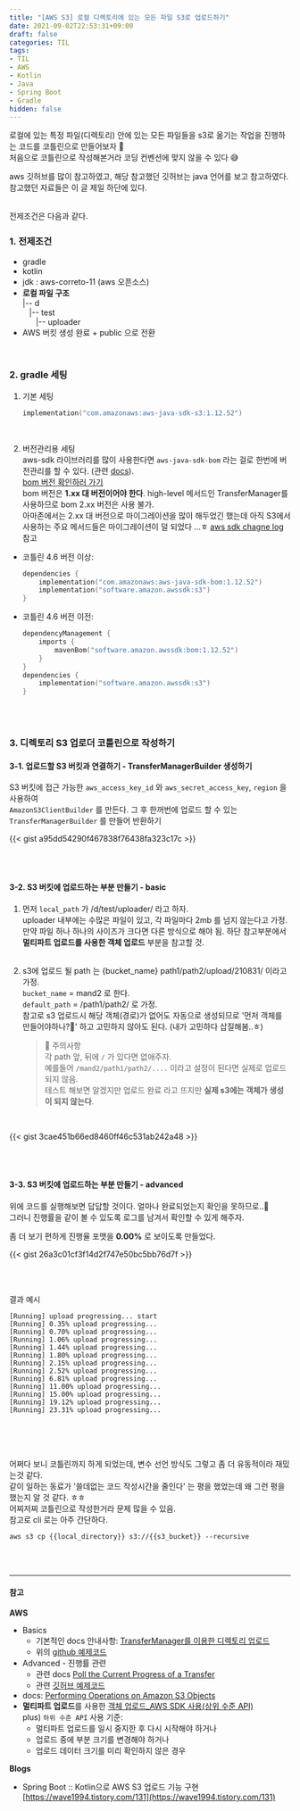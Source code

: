 ```yaml
---
title: "[AWS S3] 로컬 디렉토리에 있는 모든 파일 S3로 업로드하기"
date: 2021-09-02T22:53:31+09:00
draft: false
categories: TIL
tags:
- TIL
- AWS
- Kotlin
- Java
- Spring Boot
- Gradle
hidden: false
---
```


로컬에 있는 특정 파일(디렉토리) 안에 있는 모든 파일들을 
s3로 옮기는 작업을 진행하는 코드를 코틀린으로 만들어보자 🚀   
처음으로 코틀린으로 작성해본거라 코딩 컨벤션에 맞지 않을 수 있다 😅

aws 깃허브를 많이 참고하였고, 해당 참고했던 깃허브는 java 언어를 보고 참고하였다.  
참고했던 자료들은 이 글 제일 하단에 있다.  
<br>

전제조건은 다음과 같다.

### 1. 전제조건
- gradle 
- kotlin 
- jdk : aws-correto-11 (aws 오픈소스) 
- **로컬 파일 구조**  
  |-- d  
&nbsp;&nbsp;&nbsp;|-- test  
&nbsp;&nbsp;&nbsp;&nbsp;&nbsp;&nbsp;|-- uploader
- AWS 버킷 생성 완료 + public 으로 전환

<br>

### 2. gradle 세팅

1. 기본 세팅
    ```kotlin
    implementation("com.amazonaws:aws-java-sdk-s3:1.12.52")
    ```
<br>

2. 버전관리용 세팅  
   aws-sdk 라이브러리를 많이 사용한다면 `aws-java-sdk-bom` 라는 걸로 한번에 버전관리를 할 수 있다.
   (관련 [docs](https://docs.aws.amazon.com/ko_kr/sdk-for-java/v1/developer-guide/setup-project-gradle.html)).  
   [bom 버전 확인하러 가기](https://mvnrepository.com/artifact/com.amazonaws/aws-java-sdk-bom)   
   bom 버전은 **1.xx 대 버전이어야 한다**. high-level 메서드인 TransferManager를 사용하므로 bom 2.xx 버전은 사용 불가.  
아마존에서는 2.xx 대 버전으로 마이그레이션을 많이 해두었긴 했는데 아직 S3에서 사용하는 주요 메서드들은 마이그레이션이 덜 되었다 ...ㅎ
[aws sdk chagne log](https://github.com/aws/aws-sdk-java-v2/blob/master/docs/LaunchChangelog.md#411-s3-operation-migration) 참고
  - 코틀린 4.6 버전 이상:
      ```kotlin
      dependencies {
          implementation("com.amazonaws:aws-java-sdk-bom:1.12.52")
          implementation("software.amazon.awssdk:s3")
      }
      ```

  - 코틀린 4.6 버전 이전:
      ```kotlin
      dependencyManagement {
          imports {
              mavenBom("software.amazon.awssdk:bom:1.12.52")
          }
      }
      dependencies {
          implementation("software.amazon.awssdk:s3")
      }
      ```

<br>
<br>

### 3. 디렉토리 S3 업로더 코틀린으로 작성하기
#### 3-1. 업로드할 S3 버킷과 연결하기 - TransferManagerBuilder 생성하기
S3 버킷에 접근 가능한 `aws_access_key_id` 와 `aws_secret_access_key`, `region` 을 사용하여   
`AmazonS3ClientBuilder` 를 만든다. 그 후 한꺼번에 업로드 할 수 있는 `TransferManagerBuilder` 를 만들어 반환하기

{{< gist a95dd54290f467838f76438fa323c17c >}}

<br>
<br>

#### 3-2. S3 버킷에 업로드하는 부분 만들기 - basic
1. 먼저 `local_path` 가 /d/test/uploader/ 라고 하자.   
   uploader 내부에는 수많은 파일이 있고, 각 파일마다 2mb 를 넘지 않는다고 가정.  
   만약 파일 하나 하나의 사이즈가 크다면 다른 방식으로 해야 됨. 하단 참고부분에서 **멀티파트 업로드를 사용한 객체 업로드** 부분을 참고할 것.  
   <br>

2. s3에 업로드 될 path 는 {bucket_name} path1/path2/upload/210831/ 이라고 가정.  
   `bucket_name` = mand2 로 한다.  
   `default_path` = /path1/path2/ 로 가정.  
   참고로 s3 업로드시 해당 객체(경로)가 없어도 자동으로 생성되므로 '먼저 객체를 만들어야하나?🤔' 하고 고민하지 않아도 된다. (내가 고민하다 삽질해봄..ㅎ)
   > 👀 주의사항   
   각 path 앞, 뒤에 `/` 가 있다면 없애주자.   
   예를들어 `/mand2/path1/path2/....` 이라고 설정이 된다면 실제로 업로드 되지 않음.   
   테스트 해보면 알겠지만 업로드 완료 라고 뜨지만 **실제 s3에는 객체가 생성이 되지 않는다**.

<br>

{{< gist 3cae451b66ed8460ff46c531ab242a48 >}}


<br>
<br>


#### 3-3. S3 버킷에 업로드하는 부분 만들기 - advanced
위에 코드를 실행해보면 답답할 것이다. 얼마나 완료되었는지 확인을 못하므로..🤔   
그러니 진행률을 같이 볼 수 있도록 로그를 남겨서 확인할 수 있게 해주자.

좀 더 보기 편하게 진행율 포맷을 **0.00%** 로 보이도록 만들었다.

{{< gist 26a3c01cf3f14d2f747e50bc5bb76d7f >}}

<br>
<br>

결과 예시
```text
[Running] upload progressing... start
[Running] 0.35% upload progressing...
[Running] 0.70% upload progressing...
[Running] 1.06% upload progressing...
[Running] 1.44% upload progressing...
[Running] 1.80% upload progressing...
[Running] 2.15% upload progressing...
[Running] 2.52% upload progressing...
[Running] 6.81% upload progressing...
[Running] 11.00% upload progressing...
[Running] 15.00% upload progressing...
[Running] 19.12% upload progressing...
[Running] 23.31% upload progressing...
```



<br>
<br>
<br>


어쩌다 보니 코틀린까지 하게 되었는데, 변수 선언 방식도 그렇고 좀 더 유동적이라 재밌는것 같다.   
같이 일하는 동료가 '쓸데없는 코드 작성시간을 줄인다' 는 평을 했었는데 왜 그런 평을 했는지 알 것 같다. ㅎㅎ   
어찌저찌 코틀린으로 작성한거라 문제 많을 수 있음.   
참고로 cli 로는 아주 간단하다. 
```shell
aws s3 cp {{local_directory}} s3://{{s3_bucket}} --recursive
```
<br>
<br>

----------

#### 참고 

**AWS**
- Basics
  - 기본적인 docs 안내사항: [TransferManager를 이용한 디렉토리 업로드](https://docs.aws.amazon.com/ko_kr/sdk-for-java/v1/developer-guide/examples-s3-transfermanager.html#transfermanager-upload-directory)
  - 위의 [github 예제코드](https://github.com/awsdocs/aws-doc-sdk-examples/blob/master/java/example_code/s3/src/main/java/aws/example/s3/XferMgrUpload.java)
- Advanced - 진행률 관련
  - 관련 docs [Poll the Current Progress of a Transfer](https://docs.aws.amazon.com/sdk-for-java/v1/developer-guide/examples-s3-transfermanager.html#transfermanager-get-status-and-progress)
  - 관련 [깃허브 예제코드](https://github.com/awsdocs/aws-doc-sdk-examples/blob/master/java/example_code/s3/src/main/java/aws/example/s3/XferMgrProgress.java)
- docs: [Performing Operations on Amazon S3 Objects](https://docs.aws.amazon.com/ko_kr/sdk-for-java/v1/developer-guide/examples-s3-objects.html)
- **멀티파트 업로드**를 사용한 [객체 업로드_AWS SDK 사용(상위 수준 API)](https://docs.aws.amazon.com/ko_kr/AmazonS3/latest/userguide/mpu-upload-object.html)  
    plus) `하위 수준 API` 사용 기준:
  - 멀티파트 업로드를 일시 중지한 후 다시 시작해야 하거나
  - 업로드 중에 부분 크기를 변경해야 하거나
  - 업로드 데이터 크기를 미리 확인하지 않은 경우

**Blogs**
- Spring Boot :: Kotlin으로 AWS S3 업로드 기능 구현
  [https://wave1994.tistory.com/131](https://wave1994.tistory.com/131)


